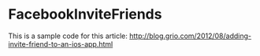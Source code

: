 FacebookInviteFriends
=====================

This is a sample code for this article:
http://blog.grio.com/2012/08/adding-invite-friend-to-an-ios-app.html